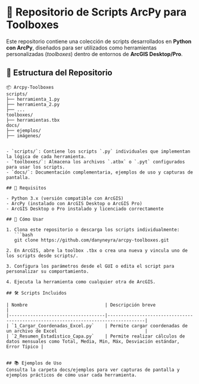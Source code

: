 # 🧰 Repositorio de Scripts ArcPy para Toolboxes

Este repositorio contiene una colección de scripts desarrollados en **Python con ArcPy**, diseñados para ser utilizados como herramientas personalizadas (*toolboxes*) dentro de entornos de **ArcGIS Desktop/Pro**.

## 📁 Estructura del Repositorio
```plaintext
📦 Arcpy-Toolboxes
scripts/
├── herramienta_1.py
├── herramienta_2.py
├── ...
toolboxes/
├── herramientas.tbx
docs/
├── ejemplos/
├── imágenes/


- `scripts/`: Contiene los scripts `.py` individuales que implementan la lógica de cada herramienta.
- `toolboxes/`: Almacena los archivos `.atbx` o `.pyt` configurados para usar los scripts.
- `docs/`: Documentación complementaria, ejemplos de uso y capturas de pantalla.

## 🧪 Requisitos

- Python 3.x (versión compatible con ArcGIS)
- ArcPy (instalado con ArcGIS Desktop o ArcGIS Pro)
- ArcGIS Desktop o Pro instalado y licenciado correctamente

## 🚀 Cómo Usar

1. Clona este repositorio o descarga los scripts individualmente:
   ```bash
   git clone https://github.com/danyneyra/arcpy-toolboxes.git

2. En ArcGIS, abre la toolbox .tbx o crea una nueva y vincula uno de los scripts desde scripts/.

3. Configura los parámetros desde el GUI o edita el script para personalizar su comportamiento.

4. Ejecuta la herramienta como cualquier otra de ArcGIS.

## 🛠️ Scripts Incluidos

| Nombre                             | Descripción breve                                                                 |
|------------------------------------|------------------------------------------------------------------------------------|
| `1_Cargar_Coordenadas_Excel.py`    | Permite cargar coordenadas de un archivo de Excel                                 |
| `2_Resumen_Estadistico_Capa.py`    | Permite realizar cálculos de datos mensuales como Total, Media, Min, Máx, Desviación estándar, Error Típico |


## 📚 Ejemplos de Uso
Consulta la carpeta docs/ejemplos para ver capturas de pantalla y ejemplos prácticos de cómo usar cada herramienta.